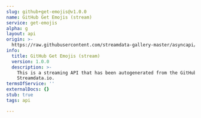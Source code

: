 ```yaml
---
slug: github+get-emojis@v1.0.0
name: GitHub Get Emojis (stream)
service: get-emojis
alpha: g
layout: api
origin: >-
  https://raw.githubusercontent.com/streamdata-gallery-master/asyncapi/master/_listings/github/github-get-emojis-stream-async.md
info:
  title: GitHub Get Emojis (stream)
  version: 1.0.0
  description: >-
    This is a streaming API that has been autogenerated from the GitHub using
    Streamdata.io.
termsOfService: ''
externalDocs: {}
stub: true
tags: api

---
```

